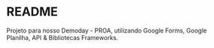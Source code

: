 # README
Projeto para nosso Demoday - PROA, utilizando Google Forms, Google Planilha, API &amp; Bibliotecas Frameworks.
